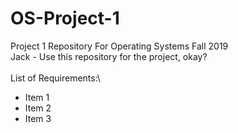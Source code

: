 # OS-Project-1
Project 1 Repository For Operating Systems Fall 2019\
Jack - Use this repository for the project, okay?\
\
List of Requirements:\
- Item 1
- Item 2
- Item 3
